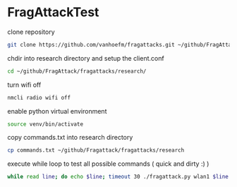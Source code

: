 # FragAttackTest

  clone repository
``` bash
git clone https://github.com/vanhoefm/fragattacks.git ~/github/FragAttack

```

  chdir into research directory and setup the client.conf
``` bash
cd ~/github/FragAttack/fragattacks/research/
```

  turn wifi off

``` bash
nmcli radio wifi off
```

  enable python virtual environment
``` bash
source venv/bin/activate
```

  copy commands.txt into research directory
``` bash
cp commands.txt ~/github/Fragattack/fragattacks/research
```

  execute while loop to test all possible commands ( quick and dirty :) )
``` bash
while read line; do echo $line; timeout 30 ./fragattack.py wlan1 $line | egrep "SUCC|Test timed out|rekey|manually" ; done < commands.txt | tee output.txt
```



